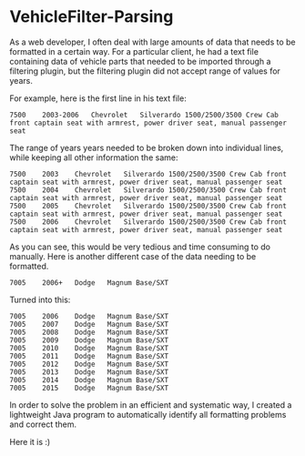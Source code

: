VehicleFilter-Parsing
=====================

As a web developer, I often deal with large amounts of data that needs to be formatted in a certain way. For a particular client, he had a text file containing data of vehicle parts that needed to be imported through a filtering plugin, but the filtering plugin did not accept range of values for years.

For example, here is the first line in his text file:
```
7500	2003-2006	Chevrolet	Silverardo 1500/2500/3500 Crew Cab front captain seat with armrest, power driver seat, manual passenger seat
```

The range of years years needed to be broken down into individual lines, while keeping all other information the same:
```
7500	2003	Chevrolet	Silverardo 1500/2500/3500 Crew Cab front captain seat with armrest, power driver seat, manual passenger seat
7500	2004	Chevrolet	Silverardo 1500/2500/3500 Crew Cab front captain seat with armrest, power driver seat, manual passenger seat
7500	2005	Chevrolet	Silverardo 1500/2500/3500 Crew Cab front captain seat with armrest, power driver seat, manual passenger seat
7500	2006	Chevrolet	Silverardo 1500/2500/3500 Crew Cab front captain seat with armrest, power driver seat, manual passenger seat
```

As you can see, this would be very tedious and time consuming to do manually. Here is another different case of the data needing to be formatted.

```
7005	2006+	Dodge	Magnum Base/SXT 
```

Turned into this:
```
7005	2006	Dodge	Magnum Base/SXT 
7005	2007	Dodge	Magnum Base/SXT 
7005	2008	Dodge	Magnum Base/SXT 
7005	2009	Dodge	Magnum Base/SXT 
7005	2010	Dodge	Magnum Base/SXT 
7005	2011	Dodge	Magnum Base/SXT 
7005	2012	Dodge	Magnum Base/SXT 
7005	2013	Dodge	Magnum Base/SXT 
7005	2014	Dodge	Magnum Base/SXT 
7005	2015	Dodge	Magnum Base/SXT
```

In order to solve the problem in an efficient and systematic way, I created a lightweight Java program to automatically identify all formatting problems and correct them.

Here it is :)
